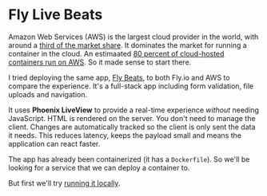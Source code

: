# Fly Live Beats

Amazon Web Services (AWS) is the largest cloud provider in the world, with around a [third of the market share](https://www.srgresearch.com/articles/cloud-market-ends-2020-high-while-microsoft-continues-gain-ground-amazon). It dominates the market for running a container in the cloud. An estimaated [80 percent of cloud-hosted containers run on AWS](https://nucleusresearch.com/research/single/guidebook-containers-and-kubernetes-on-aws/). So it made sense to start there.

I tried deploying the same app, [Fly Beats](https://github.com/fly-apps/live_beats), to both Fly.io and AWS to compare the experience. It's a full-stack app including form validation, file uploads and navigation.

It uses **Phoenix LiveView** to provide a real-time experience _without_ needing JavaScript. HTML is rendered on the server. You don't need to manage the client. Changes are automatically tracked so the client is only sent the data it needs. This reduces latency, keeps the payload small and means the application can react faster.

The app has already been containerized (it has a `Dockerfile`). So we'll be looking for a service that we can deploy a container to.

But first we'll try [running it locally](/docs/1-run-locally.md).
